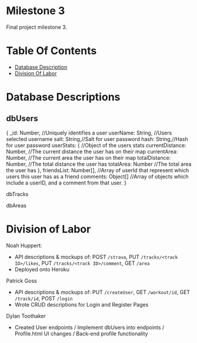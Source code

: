 # Milestone 3
Final project milestone 3.

# Table Of Contents
- [Database Description](#database-description)
- [Division Of Labor](#division-of-labor)

# Database Descriptions
## dbUsers

{
_id: Number, //Uniquely identifies a user
userName: String, //Users selected username
salt: String,//Salt for user password
hash: String,//Hash for user password
userStats: { //Object of the users stats
      currentDistance: Number, //The current distance the user has on their map
      currentArea: Number, //The current area the user has on their map
      totalDistance: Number, //The total distance the user has
      totalArea: Number //The total area the user has
    },
friendsList: Number[], //Array of userId that represent which users this user has as a friend
comments: Object[] //Array of objects which include a userID, and a comment from that user.
}

dbTracks

dbAreas

# Division of Labor
Noah Huppert: 
* API descriptions & mockups of: POST `/strava`, PUT `/tracks/<track ID>/likes`, PUT `/tracks/<track ID>/comment`, GET `/area`
* Deployed onto Heroku

Patrick Goss
* API descriptions & mockups of: PUT `/createUser`, GET `/workout/id`, GET `/track/id`, POST `/login`
* Wrote CRUD descriptions for Login and Register Pages

Dylan Toothaker
* Created User endpoints / Implement dbUsers into endpoints / Profile.html UI changes / Back-end profile functionality


